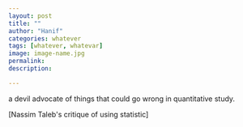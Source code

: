 ```yaml
---
layout: post
title: ""
author: "Hanif" 
categories: whatever
tags: [whatever, whatevar]
image: image-name.jpg
permalink: 
description:

---
```


a devil advocate of things that could go wrong in quantitative study. 

[Nassim Taleb's critique of using statistic]
